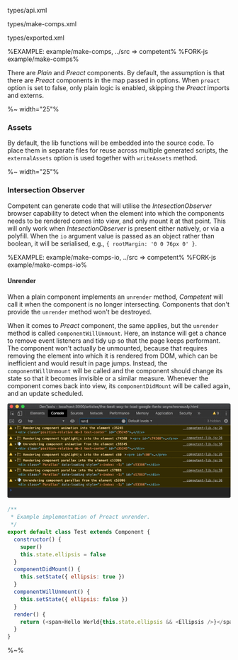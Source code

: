 <typedef name="makeComponentsScript" noArgTypesInToc>types/api.xml</typedef>

<typedef narrow flatten>types/make-comps.xml</typedef>

<typedef flatten>types/exported.xml</typedef>

%EXAMPLE: example/make-comps, ../src => competent%
%FORK-js example/make-comps%

<!-- Additional options are accepted. When a map of imports is passed, it allows to import components from the specified locations. -->

There are _Plain_ and _Preact_ components. By default, the assumption is that there are _Preact_ components in the map passed in options. When `preact` option is set to false, only plain logic is enabled, skipping the _Preact_ imports and externs.

%~ width="25"%

### Assets

By default, the lib functions will be embedded into the source code. To place them in separate files for reuse across multiple generated scripts, the `externalAssets` option is used together with `writeAssets` method.

%~ width="25"%

### Intersection Observer

Competent can generate code that will utilise the _IntesectionObserver_ browser capability to detect when the element into which the components needs to be rendered comes into view, and only mount it at that point. This will only work when _IntesectionObserver_ is present either natively, or via a polyfill. When the `io` argument value is passed as an object rather than boolean, it will be serialised, e.g., `{ rootMargin: '0 0 76px 0' }`.

%EXAMPLE: example/make-comps-io, ../src => competent%
%FORK-js example/make-comps-io%

#### Unrender

When a plain component implements an `unrender` method, _Competent_ will call it when the component is no longer intersecting. Components that don't provide the `unrender` method won't be destroyed.

When it comes to _Preact_ component, the same applies, but the `unrender` method is called `componentWillUnmount`. Here, an instance will get a chance to remove event listeners and tidy up so that the page keeps performant. The component won't actually be unmounted, because that requires removing the element into which it is rendered from DOM, which can be inefficient and would result in page jumps. Instead, the `componentWillUnmount` will be called and the component should change its state so that it becomes invisible or a similar measure. Whenever the component comes back into view, its `componentDidMount` will be called again, and an update scheduled.

<img src="docs/appshot.gif" alt="unrender method implementation">


```js
/**
 * Example implementation of Preact unrender.
 */
export default class Test extends Component {
  constructor() {
    super()
    this.state.ellipsis = false
  }
  componentDidMount() {
    this.setState({ ellipsis: true })
  }
  componentWillUnmount() {
    this.setState({ ellipsis: false })
  }
  render() {
    return (<span>Hello World{this.state.ellipsis && <Ellipsis />}</span>)
  }
}
```

%~%
